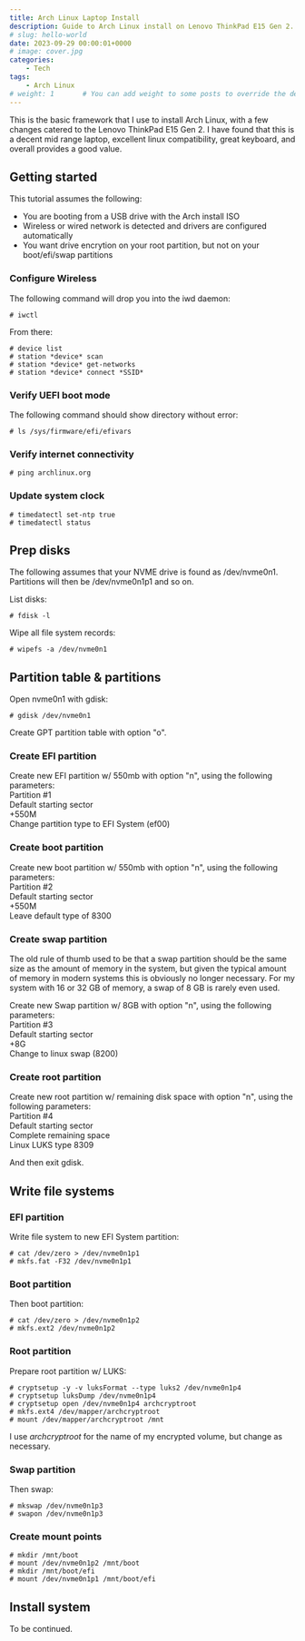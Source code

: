 ```yaml
---
title: Arch Linux Laptop Install
description: Guide to Arch Linux install on Lenovo ThinkPad E15 Gen 2.
# slug: hello-world
date: 2023-09-29 00:00:01+0000
# image: cover.jpg
categories:
    - Tech
tags:
    - Arch Linux
# weight: 1       # You can add weight to some posts to override the default sorting (date descending)
---
```


This is the basic framework that I use to install Arch Linux, with a few changes catered to the Lenovo ThinkPad E15 Gen 2. I have found that this is a decent mid range laptop, excellent linux compatibility, great keyboard, and overall provides a good value.

## Getting started

This tutorial assumes the following:

* You are booting from a USB drive with the Arch install ISO
* Wireless or wired network is detected and drivers are configured automatically
* You want drive encrytion on your root partition, but not on your boot/efi/swap partitions

### Configure Wireless

The following command will drop you into the iwd daemon:

    # iwctl

From there:

    # device list
    # station *device* scan
    # station *device* get-networks
    # station *device* connect *SSID*

### Verify UEFI boot mode

The following command should show directory without error:

    # ls /sys/firmware/efi/efivars

### Verify internet connectivity

    # ping archlinux.org

### Update system clock

    # timedatectl set-ntp true
    # timedatectl status

## Prep disks

The following assumes that your NVME drive is found as /dev/nvme0n1. Partitions will then be /dev/nvme0n1p1 and so on.

List disks:

    # fdisk -l

Wipe all file system records:

    # wipefs -a /dev/nvme0n1

## Partition table & partitions

Open nvme0n1 with gdisk:

    # gdisk /dev/nvme0n1

Create GPT partition table with option "o".

### Create EFI partition

Create new EFI partition w/ 550mb with option "n", using the following parameters:</br>
Partition #1 </br>
Default starting sector</br>
+550M</br>
Change partition type to EFI System (ef00)</br>

### Create boot partition

Create new boot partition w/ 550mb with option "n", using the following parameters:</br>
Partition #2 </br>
Default starting sector</br>
+550M</br>
Leave default type of 8300</br>

### Create swap partition

The old rule of thumb used to be that a swap partition should be the same size as the amount of memory in the system, but given the typical amount of memory in modern systems this is obviously no longer necessary. For my system with 16 or 32 GB of memory, a swap of 8 GB is rarely even used.</br>

Create new Swap partition w/ 8GB with option "n", using the following parameters:</br>
Partition #3</br>
Default starting sector</br>
+8G</br>
Change to linux swap (8200)</br>

### Create root partition

Create new root partition w/ remaining disk space with option "n", using the following parameters:</br>
Partition #4</br>
Default starting sector</br>
Complete remaining space</br>
Linux LUKS type 8309</br>

And then exit gdisk.

## Write file systems

### EFI partition

Write file system to new EFI System partition:

    # cat /dev/zero > /dev/nvme0n1p1 
    # mkfs.fat -F32 /dev/nvme0n1p1 

### Boot partition

Then boot partition:

    # cat /dev/zero > /dev/nvme0n1p2 
    # mkfs.ext2 /dev/nvme0n1p2

### Root partition

Prepare root partition w/ LUKS:

    # cryptsetup -y -v luksFormat --type luks2 /dev/nvme0n1p4
    # cryptsetup luksDump /dev/nvme0n1p4
    # cryptsetup open /dev/nvme0n1p4 archcryptroot
    # mkfs.ext4 /dev/mapper/archcryptroot
    # mount /dev/mapper/archcryptroot /mnt

I use *archcryptroot* for the name of my encrypted volume, but change as necessary.

### Swap partition

Then swap:

    # mkswap /dev/nvme0n1p3
    # swapon /dev/nvme0n1p3

### Create mount points

    # mkdir /mnt/boot
    # mount /dev/nvme0n1p2 /mnt/boot
    # mkdir /mnt/boot/efi
    # mount /dev/nvme0n1p1 /mnt/boot/efi

## Install system

To be continued.